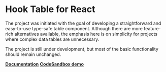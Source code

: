 # Hook Table for React

The project was initiated with the goal of developing a straightforward and easy-to-use type-safe table component. Although there are more feature-rich alternatives available, the emphasis here is on simplicity for projects where complex data tables are unnecessary.

The project is still under development, but most of the basic functionality should remain unchanged.

**[Documentation](https://github.com/ihv-hook-table/react-hook-table/wiki/Quickstart)**
**[CodeSandbox demo](https://codesandbox.io/p/sandbox/react-hook-table-nsvy5y)**
